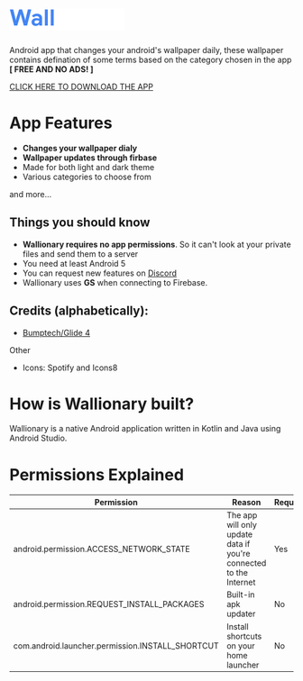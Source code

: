 # ![Wallionary](wallionary_logo.png)
Android app that changes your android's wallpaper daily, these wallpaper contains defination of some terms based on the category chosen in the app **[ FREE AND NO ADS! ]**

[CLICK HERE TO DOWNLOAD THE APP](https://github.com/octopols/wallionary/releases/download/release/beta1.apk)

# App Features

* **Changes your wallpaper dialy**
* **Wallpaper updates through firbase**
* Made for both light and dark theme
* Various categories to choose from


and more...


## Things you should know

* **Wallionary requires no app permissions**. So it can't look at your private files and send them to a server
* You need at least Android 5
* You can request new features on [Discord](https://discord.gg/CuzTyTx)
* Wallionary uses **GS** when connecting to Firebase.

## Credits (alphabetically):

* [Bumptech/Glide 4](https://github.com/bumptech/glide)

Other

* Icons: Spotify and Icons8

# How is Wallionary built?

Wallionary is a native Android application written in Kotlin and Java using Android Studio.

# Permissions Explained

| Permission  | Reason | Required |
| ------------- | ------------- | ------------- |
| android.permission.ACCESS_NETWORK_STATE  | The app will only update data if you're connected to the Internet | Yes
| android.permission.REQUEST_INSTALL_PACKAGES  | Built-in apk updater | No
| com.android.launcher.permission.INSTALL_SHORTCUT  | Install shortcuts on your home launcher | No
